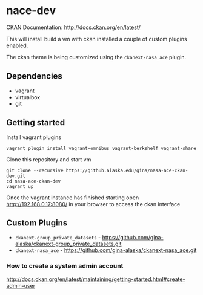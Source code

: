 # nace-dev

CKAN Documentation: http://docs.ckan.org/en/latest/

This will install build a vm with ckan installed a couple of custom plugins enabled.

The ckan theme is being customized using the `ckanext-nasa_ace` plugin.

## Dependencies

* vagrant
* virtualbox
* git

## Getting started

Install vagrant plugins

```
vagrant plugin install vagrant-omnibus vagrant-berkshelf vagrant-share
```

Clone this repository and start vm

```
git clone --recursive https://github.alaska.edu/gina/nasa-ace-ckan-dev.git
cd nasa-ace-ckan-dev
vagrant up
```

Once the vagrant instance has finished starting open http://192.168.0.17:8080/ in your browser to access the ckan interface

## Custom Plugins

* `ckanext-group_private_datasets` - https://github.com/gina-alaska/ckanext-group_private_datasets.git
* `ckanext-nasa_ace` - https://github.com/gina-alaska/ckanext-nasa_ace.git

### How to create a system admin account

http://docs.ckan.org/en/latest/maintaining/getting-started.html#create-admin-user
